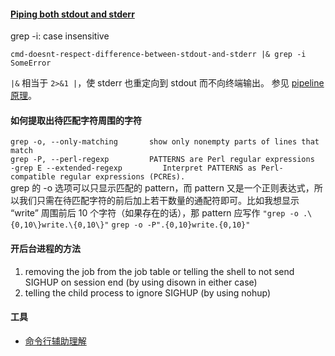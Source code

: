 #### [Piping both stdout and stderr](https://stackoverflow.com/questions/16497317/piping-both-stdout-and-stderr-in-bash)
grep -i: case insensitive
```shell
cmd-doesnt-respect-difference-between-stdout-and-stderr |& grep -i SomeError
```
`|&` 相当于 `2>&1 |`，使 stderr 也重定向到 stdout 而不向终端输出。 参见 [pipeline 原理](https://stackoverflow.com/questions/9834086/what-is-a-simple-explanation-for-how-pipes-work-in-bash#answer-63979785)。

#### 如何提取出待匹配字符周围的字符
```grep -o, --only-matching       show only nonempty parts of lines that match```\
`grep -P, --perl-regexp         PATTERNS are Perl regular expressions`\
`-grep E --extended-regexp         Interpret PATTERNS as Perl-compatible regular expressions (PCREs).`\
grep 的 -o 选项可以只显示匹配的 pattern，而 pattern 又是一个正则表达式，所以我们只需在待匹配字符的前后加上若干数量的通配符即可。比如我想显示 “write” 周围前后 10 个字符（如果存在的话），那 pattern 应写作 `"grep -o .\{0,10\}write.\{0,10\}"` `grep -o -P".{0,10}write.{0,10}"`

#### 开后台进程的方法
1. removing the job from the job table or telling the shell to not send SIGHUP on session end (by using disown in either case)
2. telling the child process to ignore SIGHUP (by using nohup)

#### 工具
- [命令行辅助理解](https://explainshell.com/)
